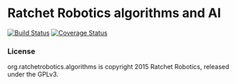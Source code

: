 Ratchet Robotics algorithms and AI
==================================

[![Build Status](https://travis-ci.org/FTC-6806/algorithms.svg?branch=master)](https://travis-ci.org/FTC-6806/algorithms) [![Coverage Status](https://coveralls.io/repos/FTC-6806/algorithms/badge.svg?branch=master)](https://coveralls.io/r/FTC-6806/algorithms?branch=master)


### License
org.ratchetrobotics.algorithms is copyright 2015 Ratchet Robotics, released under the GPLv3.
